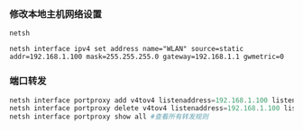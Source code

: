 ### 修改本地主机网络设置

`netsh`

`netsh interface ipv4 set address name="WLAN" source=static addr=192.168.1.100 mask=255.255.255.0 gateway=192.168.1.1 gwmetric=0`

### 端口转发

```powershell
netsh interface portproxy add v4tov4 listenaddress=192.168.1.100 listenport=8888 connectaddress=192.168.1.110 connectport=8889 # 添加规则
netsh interface portproxy delete v4tov4 listenaddress=192.168.1.100 listenport=8888 # 取消端口转发
netsh interface portproxy show all #查看所有转发规则
```

